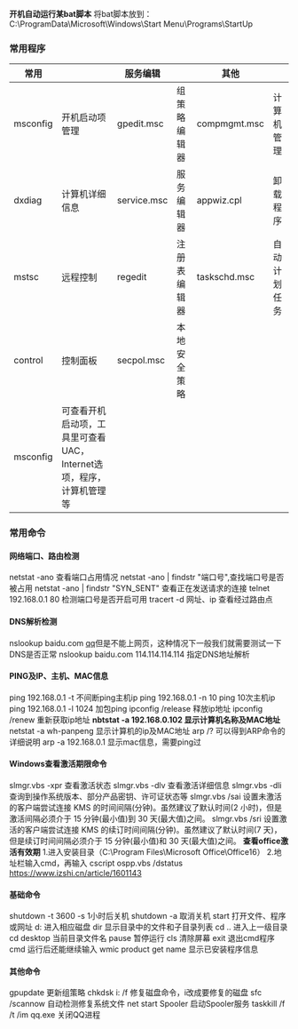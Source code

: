 **开机自动运行某bat脚本**
将bat脚本放到：
C:\ProgramData\Microsoft\Windows\Start Menu\Programs\StartUp
### 常用程序
| 常用 |  | 服务编辑 |  | 其他 |  |
| --- | --- | --- | --- | --- | --- |
| msconfig  | 开机启动项管理 | gpedit.msc  | 组策略编辑器 | compmgmt.msc  | 计算机管理 |
| dxdiag  | 计算机详细信息 | service.msc  | 服务编辑器 | appwiz.cpl  | 卸载程序 |
| mstsc  | 远程控制 | regedit | 注册表编辑器  | taskschd.msc  | 自动计划任务 |
| control  | 控制面板 | secpol.msc | 本地安全策略 |  |  |
| msconfig  | 可查看开机启动项，工具里可查看UAC，Internet选项，程序，计算机管理等 |  |  |  |  |

### 常用命令
#### 网络端口、路由检测
netstat -ano 查看端口占用情况
netstat -ano | findstr "端口号",查找端口号是否被占用
netstat -ano | findstr "SYN_SENT" 查看正在发送请求的连接
telnet 192.168.0.1 80 检测端口号是否开启可用
tracert -d 网址、ip 查看经过路由点
#### DNS解析检测
nslookup baidu.com [qq](http://kan1234.com/tags-147/)但是不能上网页，这种情况下一般我们就需要测试一下DNS是否正常
nslookup baidu.com 114.114.114.114 指定DNS地址解析
#### PING及IP、主机、MAC信息
ping 192.168.0.1 -t 不间断ping主机ip
ping 192.168.0.1 -n 10 ping 10次主机ip
ping 192.168.0.1 -l 1024 加包ping
ipconfig /release 释放ip地址
ipconfig /renew 重新获取ip地址
**nbtstat -a 192.168.0.102 显示计算机名称及MAC地址**
netstat -a wh-panpeng 显示计算机的ip及MAC地址
arp /? 可以得到ARP命令的详细说明
arp -a 192.168.0.1 显示mac信息，需要ping过
#### Windows查看激活期限命令
slmgr.vbs -xpr	查看激活状态
slmgr.vbs -dlv	查看激活详细信息
slmgr.vbs -dli	查询到操作系统版本、部分产品密钥、许可证状态等
slmgr.vbs /sai
设置未激活的客户端尝试连接 KMS 的时间间隔(分钟)。虽然建议了默认时间(2 小时)，但是激活间隔必须介于 15 分钟(最小值)到 30 天(最大值)之间。
slmgr.vbs /sri
设置激活的客户端尝试连接 KMS 的续订时间间隔(分钟)。虽然建议了默认时间(7 天)，但是续订时间间隔必须介于 15 分钟(最小值)和 30 天(最大值)之间。
**查看office激活有效期** 
1.进入安装目录（C:\Program Files\Microsoft Office\Office16）
2.地址栏输入cmd，再输入 cscript ospp.vbs /dstatus
https://www.izshi.cn/article/1601143
#### 基础命令
shutdown -t 3600 -s 1小时后关机
shutdown -a 取消关机
start 打开文件、程序或网址
d: 进入相应磁盘
dir 显示目录中的文件和子目录列表
cd .. 进入上一级目录
cd desktop 当前目录文件名
pause 暂停运行
cls 清除屏幕
exit 退出cmd程序
cmd 运行后还能继续输入
wmic product get name 显示已安装程序信息
#### 其他命令
gpupdate 更新组策略
chkdsk i: /f 修复磁盘命令，i改成要修复的磁盘
sfc /scannow 自动检测修复系统文件
net start Spooler 启动Spooler服务
taskkill /f /t /im qq.exe 关闭QQ进程
#### 
#### 



